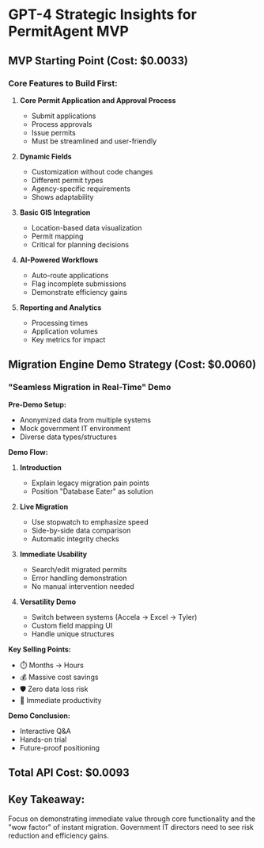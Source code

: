 # GPT-4 Strategic Insights for PermitAgent MVP

## MVP Starting Point (Cost: $0.0033)

### Core Features to Build First:
1. **Core Permit Application and Approval Process**
   - Submit applications
   - Process approvals
   - Issue permits
   - Must be streamlined and user-friendly

2. **Dynamic Fields**
   - Customization without code changes
   - Different permit types
   - Agency-specific requirements
   - Shows adaptability

3. **Basic GIS Integration**
   - Location-based data visualization
   - Permit mapping
   - Critical for planning decisions

4. **AI-Powered Workflows**
   - Auto-route applications
   - Flag incomplete submissions
   - Demonstrate efficiency gains

5. **Reporting and Analytics**
   - Processing times
   - Application volumes
   - Key metrics for impact

## Migration Engine Demo Strategy (Cost: $0.0060)

### "Seamless Migration in Real-Time" Demo

**Pre-Demo Setup:**
- Anonymized data from multiple systems
- Mock government IT environment
- Diverse data types/structures

**Demo Flow:**

1. **Introduction**
   - Explain legacy migration pain points
   - Position "Database Eater" as solution

2. **Live Migration**
   - Use stopwatch to emphasize speed
   - Side-by-side data comparison
   - Automatic integrity checks

3. **Immediate Usability**
   - Search/edit migrated permits
   - Error handling demonstration
   - No manual intervention needed

4. **Versatility Demo**
   - Switch between systems (Accela → Excel → Tyler)
   - Custom field mapping UI
   - Handle unique structures

**Key Selling Points:**
- ⏱️ Months → Hours
- 💰 Massive cost savings
- 🛡️ Zero data loss risk
- 🎯 Immediate productivity

**Demo Conclusion:**
- Interactive Q&A
- Hands-on trial
- Future-proof positioning

## Total API Cost: $0.0093

## Key Takeaway:
Focus on demonstrating immediate value through core functionality and the "wow factor" of instant migration. Government IT directors need to see risk reduction and efficiency gains.